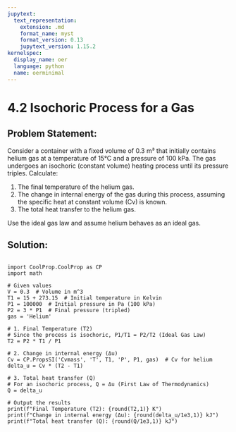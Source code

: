 ```yaml
---
jupytext:
  text_representation:
    extension: .md
    format_name: myst
    format_version: 0.13
    jupytext_version: 1.15.2
kernelspec:
  display_name: oer
  language: python
  name: oerminimal
---
```


# 4.2 Isochoric Process for a Gas
## Problem Statement:
Consider a container with a fixed volume of 0.3 m³ that initially contains helium gas at a temperature of 15°C 
and a pressure of 100 kPa. The gas undergoes an isochoric (constant volume) heating process until its pressure triples. 
Calculate:
1. The final temperature of the helium gas.
2. The change in internal energy of the gas during this process, assuming the specific heat at constant volume (Cv) is known.
3. The total heat transfer to the helium gas.

Use the ideal gas law and assume helium behaves as an ideal gas.


## Solution:

```{code-cell} ipython3

import CoolProp.CoolProp as CP
import math

# Given values
V = 0.3  # Volume in m^3
T1 = 15 + 273.15  # Initial temperature in Kelvin
P1 = 100000  # Initial pressure in Pa (100 kPa)
P2 = 3 * P1  # Final pressure (tripled)
gas = 'Helium'

# 1. Final Temperature (T2)
# Since the process is isochoric, P1/T1 = P2/T2 (Ideal Gas Law)
T2 = P2 * T1 / P1

# 2. Change in internal energy (Δu)
Cv = CP.PropsSI('Cvmass', 'T', T1, 'P', P1, gas)  # Cv for helium
delta_u = Cv * (T2 - T1)

# 3. Total heat transfer (Q)
# For an isochoric process, Q = Δu (First Law of Thermodynamics)
Q = delta_u

# Output the results
print(f"Final Temperature (T2): {round(T2,1)} K")
print(f"Change in internal energy (Δu): {round(delta_u/1e3,1)} kJ")
print(f"Total heat transfer (Q): {round(Q/1e3,1)} kJ")
```

```{code-cell} ipython3

```
